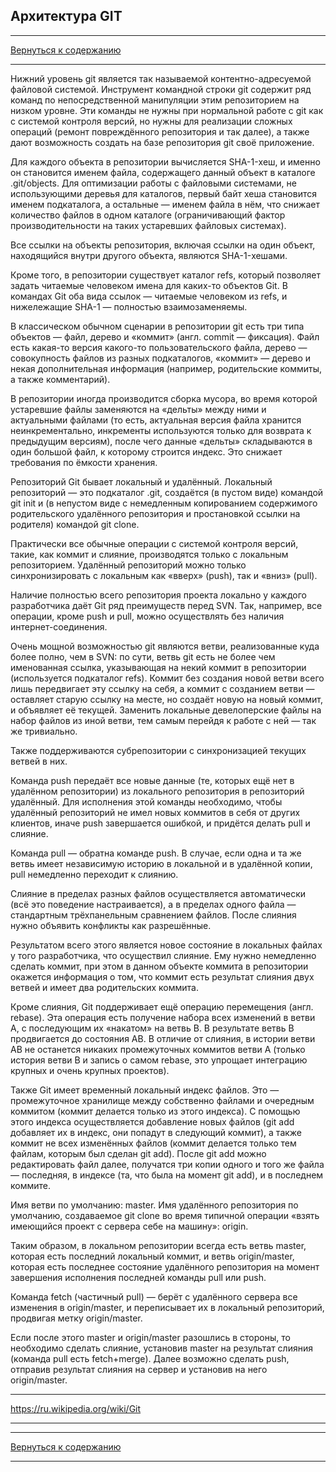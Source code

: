 ## Архитектура GIT

---

[Вернуться к содержанию](readme.md)

---

Нижний уровень git является так называемой контентно-адресуемой файловой системой. Инструмент командной строки git содержит ряд команд по непосредственной манипуляции этим репозиторием на низком уровне. Эти команды не нужны при нормальной работе с git как с системой контроля версий, но нужны для реализации сложных операций (ремонт повреждённого репозитория и так далее), а также дают возможность создать на базе репозитория git своё приложение.

Для каждого объекта в репозитории вычисляется SHA-1-хеш, и именно он становится именем файла, содержащего данный объект в каталоге .git/objects. Для оптимизации работы с файловыми системами, не использующими деревья для каталогов, первый байт хеша становится именем подкаталога, а остальные — именем файла в нём, что снижает количество файлов в одном каталоге (ограничивающий фактор производительности на таких устаревших файловых системах).

Все ссылки на объекты репозитория, включая ссылки на один объект, находящийся внутри другого объекта, являются SHA-1-хешами.

Кроме того, в репозитории существует каталог refs, который позволяет задать читаемые человеком имена для каких-то объектов Git. В командах Git оба вида ссылок — читаемые человеком из refs, и нижележащие SHA-1 — полностью взаимозаменяемы.

В классическом обычном сценарии в репозитории git есть три типа объектов — файл, дерево и «коммит» (англ. commit — фиксация). Файл есть какая-то версия какого-то пользовательского файла, дерево — совокупность файлов из разных подкаталогов, «коммит» — дерево и некая дополнительная информация (например, родительские коммиты, а также комментарий).

В репозитории иногда производится сборка мусора, во время которой устаревшие файлы заменяются на «дельты» между ними и актуальными файлами (то есть, актуальная версия файла хранится неинкрементально, инкременты используются только для возврата к предыдущим версиям), после чего данные «дельты» складываются в один большой файл, к которому строится индекс. Это снижает требования по ёмкости хранения.

Репозиторий Git бывает локальный и удалённый. Локальный репозиторий — это подкаталог .git, создаётся (в пустом виде) командой git init и (в непустом виде с немедленным копированием содержимого родительского удалённого репозитория и простановкой ссылки на родителя) командой git clone.

Практически все обычные операции с системой контроля версий, такие, как коммит и слияние, производятся только с локальным репозиторием. Удалённый репозиторий можно только синхронизировать с локальным как «вверх» (push), так и «вниз» (pull).

Наличие полностью всего репозитория проекта локально у каждого разработчика даёт Git ряд преимуществ перед SVN. Так, например, все операции, кроме push и pull, можно осуществлять без наличия интернет-соединения.

Очень мощной возможностью git являются ветви, реализованные куда более полно, чем в SVN: по сути, ветвь git есть не более чем именованная ссылка, указывающая на некий коммит в репозитории (используется подкаталог refs). Коммит без создания новой ветви всего лишь передвигает эту ссылку на себя, а коммит с созданием ветви — оставляет старую ссылку на месте, но создаёт новую на новый коммит, и объявляет её текущей. Заменить локальные девелоперские файлы на набор файлов из иной ветви, тем самым перейдя к работе с ней — так же тривиально.

Также поддерживаются субрепозитории с синхронизацией текущих ветвей в них.

Команда push передаёт все новые данные (те, которых ещё нет в удалённом репозитории) из локального репозитория в репозиторий удалённый. Для исполнения этой команды необходимо, чтобы удалённый репозиторий не имел новых коммитов в себя от других клиентов, иначе push завершается ошибкой, и придётся делать pull и слияние.

Команда pull — обратна команде push. В случае, если одна и та же ветвь имеет независимую историю в локальной и в удалённой копии, pull немедленно переходит к слиянию.

Слияние в пределах разных файлов осуществляется автоматически (всё это поведение настраивается), а в пределах одного файла — стандартным трёхпанельным сравнением файлов. После слияния нужно объявить конфликты как разрешённые.

Результатом всего этого является новое состояние в локальных файлах у того разработчика, что осуществил слияние. Ему нужно немедленно сделать коммит, при этом в данном объекте коммита в репозитории окажется информация о том, что коммит есть результат слияния двух ветвей и имеет два родительских коммита.

Кроме слияния, Git поддерживает ещё операцию перемещения (англ. rebase). Эта операция есть получение набора всех изменений в ветви А, с последующим их «накатом» на ветвь B. В результате ветвь B продвигается до состояния AB. В отличие от слияния, в истории ветви AB не останется никаких промежуточных коммитов ветви A (только история ветви B и запись о самом rebase, это упрощает интеграцию крупных и очень крупных проектов).

Также Git имеет временный локальный индекс файлов. Это — промежуточное хранилище между собственно файлами и очередным коммитом (коммит делается только из этого индекса). С помощью этого индекса осуществляется добавление новых файлов (git add добавляет их в индекс, они попадут в следующий коммит), а также коммит не всех изменённых файлов (коммит делается только тем файлам, которым был сделан git add). После git add можно редактировать файл далее, получатся три копии одного и того же файла — последняя, в индексе (та, что была на момент git add), и в последнем коммите.

Имя ветви по умолчанию: master. Имя удалённого репозитория по умолчанию, создаваемое git clone во время типичной операции «взять имеющийся проект с сервера себе на машину»: origin.

Таким образом, в локальном репозитории всегда есть ветвь master, которая есть последний локальный коммит, и ветвь origin/master, которая есть последнее состояние удалённого репозитория на момент завершения исполнения последней команды pull или push.

Команда fetch (частичный pull) — берёт с удалённого сервера все изменения в origin/master, и переписывает их в локальный репозиторий, продвигая метку origin/master.

Если после этого master и origin/master разошлись в стороны, то необходимо сделать слияние, установив master на результат слияния (команда pull есть fetch+merge). Далее возможно сделать push, отправив результат слияния на сервер и установив на него origin/master.

---

https://ru.wikipedia.org/wiki/Git

---

---

[Вернуться к содержанию](readme.md)

---



